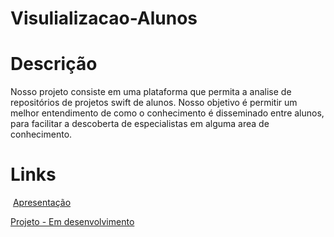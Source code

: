 # Visulializacao-Alunos
# Descrição

Nosso projeto consiste em uma plataforma que permita a analise de repositórios de projetos swift de alunos. Nosso objetivo é permitir um melhor entendimento de como o conhecimento é disseminado entre alunos, para facilitar a descoberta de especialistas em alguma area de conhecimento.

# Links
 
  [Apresentação](https://github.com/FilipeJrd/Visualizacao-Alunos/raw/master/Presentations/proposta.pdf)
  
  [Projeto - Em desenvolvimento]()
